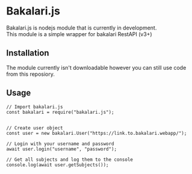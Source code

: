 # Bakalari.js

Bakalari.js is nodejs module that is currently in development.  
This module is a simple wrapper for bakalari RestAPI (v3+)

## Installation

The module currently isn't downloadable however you can still use code from this reposiory.

## Usage

```nodejs
// Import bakalari.js
const bakalari = require("bakalari.js");


// Create user object
const user = new bakalari.User("https://link.to.bakalari.webapp/");

// Login with your username and password
await user.login("username", "password");

// Get all subjects and log them to the console
console.log(await user.getSubjects());
```
